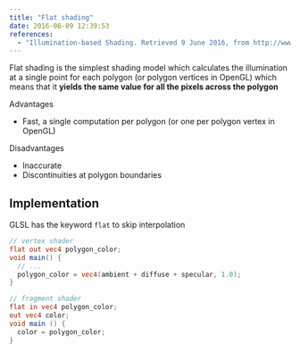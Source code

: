 ```yaml
---
title: "Flat shading"
date: 2016-06-09 12:39:53
references:
  - "Illumination-based Shading. Retrieved 9 June 2016, from http://www.di.ubi.pt/~agomes/cg/teoricas/07e-shading.pdf"
---
```


Flat shading is the simplest shading model which calculates the illumination at a single point for each polygon (or polygon vertices in OpenGL) which means that it **yields the same value for all the pixels across the polygon**

Advantages

- Fast, a single computation per polygon (or one per polygon vertex in OpenGL)

Disadvantages

- Inaccurate
- Discontinuities at polygon boundaries

## Implementation

GLSL has the keyword `flat` to skip interpolation

```glsl
// vertex shader
flat out vec4 polygon_color;
void main() {
  // ...
  polygon_color = vec4(ambient + diffuse + specular, 1.0);
}

// fragment shader
flat in vec4 polygon_color;
out vec4 color;
void main () {
  color = polygon_color;
}
```

